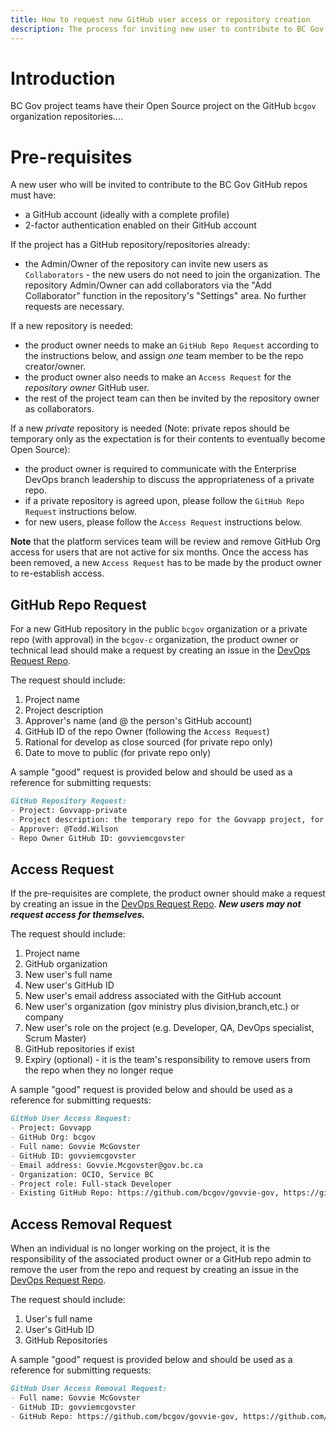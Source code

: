 ```yaml
---
title: How to request new GitHub user access or repository creation
description: The process for inviting new user to contribute to BC Gov GitHub Repositories.
---
```


# Introduction

BC Gov project teams have their Open Source project on the GitHub `bcgov` organization repositories....

# Pre-requisites

A new user who will be invited to contribute to the BC Gov GitHub repos must have:
- a GitHub account (ideally with a complete profile)
- 2-factor authentication enabled on their GitHub account

If the project has a GitHub repository/repositories already:
- the Admin/Owner of the repository can invite new users as `Collaborators` - the new users do not need to join the organization. The repository Admin/Owner can add collaborators via the "Add Collaborator" function in the repository's "Settings" area. No further requests are necessary.

If a new repository is needed:
- the product owner needs to make an `GitHub Repo Request` according to the instructions below, and assign *one* team member to be the repo creator/owner.
- the product owner also needs to make an `Access Request` for the _repository owner_ GitHub user.
- the rest of the project team can then be invited by the repository owner as collaborators.

If a new *private* repository is needed (Note: private repos should be temporary only as the expectation is for their contents to eventually become Open Source):
- the product owner is required to communicate with the Enterprise DevOps branch leadership to discuss the appropriateness of a private repo.
- if a private repository is agreed upon, please follow the `GitHub Repo Request` instructions below.
- for new users, please follow the `Access Request` instructions below.

**Note** that the platform services team will be review and remove GitHub Org access for users that are not active for six months. Once the access has been removed, a new `Access Request` has to be made by the product owner to re-establish access.


## GitHub Repo Request

For a new GitHub repository in the public `bcgov` organization or a private repo (with approval) in the `bcgov-c` organization, the product owner or technical lead should make a request by creating an issue in the [DevOps Request Repo](https://github.com/bcgov/devops-request-records).

The request should include:

1. Project name
1. Project description
1. Approver's name (and @ the person's GitHub account)
1. GitHub ID of the repo Owner (following the `Access Request`)
1. Rational for develop as close sourced (for private repo only)
1. Date to move to public (for private repo only)

A sample "good" request is provided below and should be used as a reference for submitting requests:

```markdown
GitHub Repository Request:
- Project: Govvapp-private
- Project description: the temporary repo for the Govvapp project, for bla
- Approver: @Todd.Wilson
- Repo Owner GitHub ID: govviemcgovster
```


## Access Request

If the pre-requisites are complete, the product owner should make a request by creating an issue in the [DevOps Request Repo](https://github.com/bcgov/devops-request-records).
***New users may not request access for themselves.***

The request should include:

1. Project name
1. GitHub organization
1. New user's full name
1. New user's GitHub ID
1. New user's email address associated with the GitHub account
1. New user's organization (gov ministry plus division,branch,etc.) or company
1. New user's role on the project (e.g. Developer, QA, DevOps specialist, Scrum Master)
1. GitHub repositories if exist
1. Expiry (optional) - it is the team's responsibility to remove users from the repo when they no longer reque 

A sample "good" request is provided below and should be used as a reference for submitting requests:

```markdown
GitHub User Access Request:
- Project: Govvapp
- GitHub Org: bcgov
- Full name: Govvie McGovster
- GitHub ID: govviemcgovster
- Email address: Govvie.Mcgovster@gov.bc.ca
- Organization: OCIO, Service BC
- Project role: Full-stack Developer
- Existing GitHub Repo: https://github.com/bcgov/govvie-gov, https://github.com/bcgov/govviest-gov
```


## Access Removal Request

When an individual is no longer working on the project, it is the responsibility of the associated product owner or a GitHub repo admin to remove the user from the repo and request by creating an issue in the [DevOps Request Repo](https://github.com/bcgov/devops-request-records).

The request should include:

1. User's full name
1. User's GitHub ID
1. GitHub Repositories

A sample "good" request is provided below and should be used as a reference for submitting requests:

```markdown
GitHub User Access Removal Request:
- Full name: Govvie McGovster
- GitHub ID: govviemcgovster
- GitHub Repo: https://github.com/bcgov/govvie-gov, https://github.com/bcgov/govviest-gov
```
